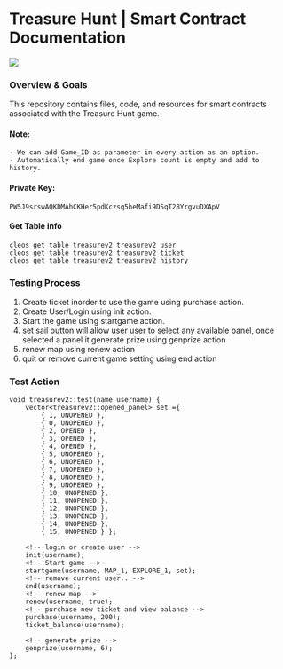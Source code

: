 # Treasure Hunt | Smart Contract Documentation

![](https://i.imgur.com/q5O2tTg.jpg)

### Overview & Goals
This repository contains files, code, and resources for smart contracts associated with the Treasure Hunt game. 

#### Note:
    - We can add Game_ID as parameter in every action as an option.
    - Automatically end game once Explore count is empty and add to history.

#### Private Key: 
    PW5J9srswAQKDMAhCKHer5pdKczsq5heMafi9DSqT28YrgvuDXApV
    
#### Get Table Info
    cleos get table treasurev2 treasurev2 user
    cleos get table treasurev2 treasurev2 ticket
    cleos get table treasurev2 treasurev2 history

### Testing Process
1. Create ticket inorder to use the game using purchase action.
2. Create User/Login using init action.
3. Start the game using startgame action.
4. set sail button will allow user user to select any available panel, once selected a panel it generate prize using genprize action
5. renew map using renew action
6. quit or remove current game setting using end action

### Test Action
```
void treasurev2::test(name username) {
    vector<treasurev2::opened_panel> set ={
        { 1, UNOPENED },
        { 0, UNOPENED },
        { 2, OPENED },
        { 3, OPENED },
        { 4, OPENED },
        { 5, UNOPENED },
        { 6, UNOPENED },
        { 7, UNOPENED },
        { 8, UNOPENED },
        { 9, UNOPENED },
        { 10, UNOPENED },
        { 11, UNOPENED },
        { 12, UNOPENED },
        { 13, UNOPENED },
        { 14, UNOPENED },
        { 15, UNOPENED } };

    <!-- login or create user -->
    init(username);
    <!-- Start game -->
    startgame(username, MAP_1, EXPLORE_1, set);
    <!-- remove current user.. -->
    end(username);
    <!-- renew map -->
    renew(username, true);
    <!-- purchase new ticket and view balance -->
    purchase(username, 200);
    ticket_balance(username);

    <!-- generate prize -->
    genprize(username, 6);
};
